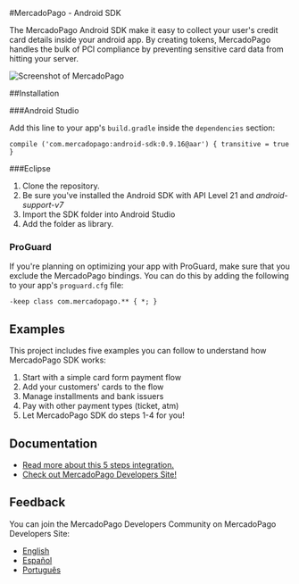 #MercadoPago - Android SDK

The MercadoPago Android SDK make it easy to collect your user's credit card details inside your android app. By creating tokens, MercadoPago handles the bulk of PCI compliance by preventing sensitive card data from hitting your server.

![Screenshot of MercadoPago](https://raw.githubusercontent.com/mercadopago/sdk-android/master/screenshot.png)

##Installation

###Android Studio

Add this line to your app's `build.gradle` inside the `dependencies` section:

    compile ('com.mercadopago:android-sdk:0.9.16@aar') { transitive = true }

###Eclipse

1. Clone the repository.
2. Be sure you've installed the Android SDK with API Level 21 and _android-support-v7_
3. Import the SDK folder into Android Studio
4. Add the folder as library.

### ProGuard

If you're planning on optimizing your app with ProGuard, make sure that you exclude the MercadoPago bindings. You can do this by adding the following to your app's `proguard.cfg` file:

    -keep class com.mercadopago.** { *; }

## Examples

This project includes five examples you can follow to understand how MercadoPago SDK works:

1. Start with a simple card form payment flow
2. Add your customers' cards to the flow
3. Manage installments and bank issuers
4. Pay with other payment types (ticket, atm)
5. Let MercadoPago SDK do steps 1-4 for you!

## Documentation

+ [Read more about this 5 steps integration.](http://www.mercadopago.com.ar/developers/en/solutions/payments/custom-checkout/charge-with-creditcard/android/)
+ [Check out MercadoPago Developers Site!](http://www.mercadopago.com.ar/developers)

## Feedback

You can join the MercadoPago Developers Community on MercadoPago Developers Site:

+ [English](https://www.mercadopago.com.ar/developers/en/community/forum/)
+ [Español](https://www.mercadopago.com.ar/developers/es/community/forum/)
+ [Português](https://www.mercadopago.com.br/developers/pt/community/forum/)
